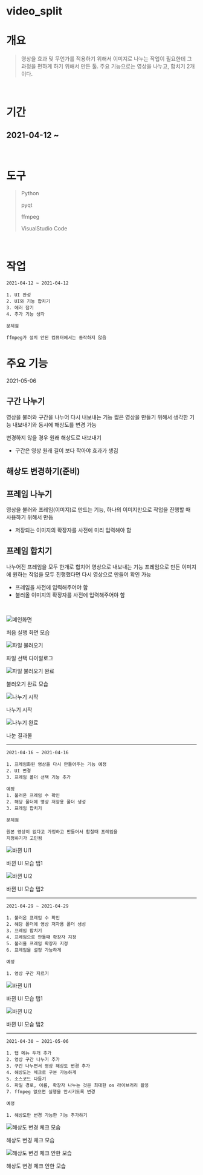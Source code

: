 # video_split

# 개요

>영상을 효과 및 무언가를 적용하기 위해서 이미지로 나누는 작업이
필요한데 그 과정을 편하게 하기 위해서 만든 툴.
> 주요 기능으로는 영상을 나누고, 합치기 2개이다.
</br>

# 기간

## 2021-04-12 ~    
</br>

# 도구
>Python
>
>pyqt
>
>ffmpeg
>
>VisualStudio Code

</br>

# 작업
```
2021-04-12 ~ 2021-04-12

1. UI 완성
2. UI와 기능 합치기 
3. 에러 잡기
4. 추가 기능 생각

문제점

ffmpeg가 설치 안된 컴퓨터에서는 동작하지 않음
``` 
# 주요 기능

2021-05-06

## 구간 나누기
영상을 불러와 구간을 나누어 다시 내보내는 기능 짧은 영상을 만들기 위해서 생각한 기능
내보내기와 동시에 해상도를 변경 가능

변경하지 않을 경우 원래 해상도로 내보내기

- 구간은 영상 원래 길이 보다 작아야 효과가 생김

## 해상도 변경하기(준비)

## 프레임 나누기
영상을 불러와 프레임(이미지)로 만드는 기능, 하나의 이미지만으로 작업을 
진행할 때 사용하기 위해서 만듬

- 저장되는 이미지의 확장자를 사전에 미리 입력해야 함

## 프레임 합치기
나누어진 프레임을 모두 한개로 합치어 영상으로 내보내는 기능 프레임으로 만든
이미지에 원하는 작업을 모두 진행했다면 다시 영상으로 만들어 확인 가능

- 프레임을 사전에 입력해주어야 함
- 불러올 이미지의 확장자를 사전에 입력해주어야 함


</br>

![메인화면](https://github.com/wlxo0401/video_split/blob/main/readme_img/1.PNG) 

처음 실행 화면 모습

![파일 불러오기](https://github.com/wlxo0401/video_split/blob/main/readme_img/2.PNG) 

파일 선택 다이알로그

![파일 불러오기 완료](https://github.com/wlxo0401/video_split/blob/main/readme_img/3.PNG) 

불러오기 완료 모습

![나누기 시작](https://github.com/wlxo0401/video_split/blob/main/readme_img/4.PNG) 

나누기 시작

![나누기 완료](https://github.com/wlxo0401/video_split/blob/main/readme_img/5.PNG) 

나눈 결과물

<hr>

```
2021-04-16 ~ 2021-04-16

1. 프레임화된 영상을 다시 만들어주는 기능 예정
2. UI 변경
3. 프레임 폴더 선택 기능 추가

예정 
1. 불러온 프레임 수 확인
2. 해당 폴더에 영상 저장용 폴더 생성
3. 프레임 합치기

문제점

원본 영상이 없다고 가정하고 만들어서 합칠때 프레임을 
지정하기가 고민됨
``` 

![바뀐 UI1](https://github.com/wlxo0401/video_split/blob/main/readme_img/6.PNG) 

바뀐 UI 모습 탭1

![바뀐 UI2](https://github.com/wlxo0401/video_split/blob/main/readme_img/7.PNG) 

바뀐 UI 모습 탭2

<hr>

```
2021-04-29 ~ 2021-04-29

1. 불러온 프레임 수 확인
2. 해당 폴더에 영상 저자용 폴더 생성
3. 프레임 합치기
4. 프레임으로 만들때 확장자 지정
5. 불러올 프레임 확장자 지정
6. 프레임을 설정 가능하게

예정 

1. 영상 구간 자르기

```

![바뀐 UI1](https://github.com/wlxo0401/video_split/blob/main/readme_img/8.PNG) 

바뀐 UI 모습 탭1

![바뀐 UI2](https://github.com/wlxo0401/video_split/blob/main/readme_img/9.PNG) 

바뀐 UI 모습 탭2

<hr>

```
2021-04-30 ~ 2021-05-06

1. 탭 메뉴 두개 추가
2. 영상 구간 나누기 추가
3. 구간 나누면서 영상 해상도 변경 추가
4. 해상도는 체크로 구분 가능하게
5. 소스코드 다듬기
6. 파일 경로, 이름, 확장자 나누는 것은 최대한 os 라이브러리 활용
7. ffmpeg 없으면 실행을 안시키도록 변경

예정 

1. 해상도만 변경 가능한 기능 추가하기

```

![해상도 변경 체크 모습](https://github.com/wlxo0401/video_split/blob/main/readme_img/10.PNG) 

해상도 변경 체크 모습

![해상도 변경 체크 안한 모습](https://github.com/wlxo0401/video_split/blob/main/readme_img/11.PNG) 

해상도 변경 체크 안한 모습